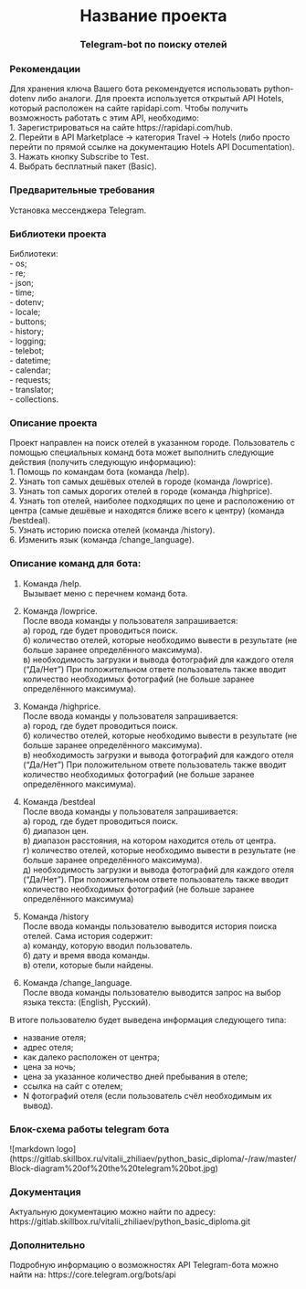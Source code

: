 <h1 align="center">Название проекта</h1>
<h3 align="center">Telegram-bot по поиску отелей</h3>

<h3 align="">Рекомендации</h3>
Для хранения ключа Вашего бота рекомендуется использовать python-dotenv либо аналоги.
Для проекта используется открытый API Hotels, который расположен на сайте rapidapi.com. Чтобы получить возможность работать с этим API, необходимо:<br/>
1. Зарегистрироваться на сайте https://rapidapi.com/hub.<br/>
2. Перейти в API Marketplace → категория Travel → Hotels (либо просто перейти по
прямой ссылке на документацию Hotels API Documentation).<br/>
3. Нажать кнопку Subscribe to Test.<br/>
4. Выбрать бесплатный пакет (Basic).

<h3 align="">Предварительные требования</h3>
Установка мессенджера Telegram. 

<h3 align="">Библиотеки проекта</h3>
Библиотеки:<br/>
- os;<br/>
- re;<br/>
- json;<br/>
- time;<br/>
- dotenv;<br/>
- locale;<br/>
- buttons;<br/>
- history;<br/>
- logging;<br/>
- telebot;<br/>
- datetime;<br/>
- calendar;<br/>
- requests;<br/>
- translator;<br/>
- collections.

<h3 align="">Описание проекта</h3>
Проект направлен на поиск отелей в указанном городе.
Пользователь с помощью специальных команд бота может выполнить следующие
действия (получить следующую информацию):<br/>
1. Помощь по командам бота (команда /help).<br/>
2. Узнать топ самых дешёвых отелей в городе (команда /lowprice).<br/>
3. Узнать топ самых дорогих отелей в городе (команда /highprice).<br/>
4. Узнать топ отелей, наиболее подходящих по цене и расположению от центра
   (самые дешёвые и находятся ближе всего к центру) (команда /bestdeal).<br/>
5. Узнать историю поиска отелей (команда /history).<br/>
6. Изменить язык (команда /change_language).

<h3 align="">Описание команд для бота:</h3>


1. Команда /help.<br/>
Вызывает меню с перечнем команд бота.


2. Команда /lowprice.<br/>
После ввода команды у пользователя запрашивается:<br/>
a) город, где будет проводиться поиск.<br/>
б) количество отелей, которые необходимо вывести в результате (не больше
заранее определённого максимума).<br/>
в) необходимость загрузки и вывода фотографий для каждого отеля (“Да/Нет”)
При положительном ответе пользователь также вводит количество
необходимых фотографий (не больше заранее определённого
максимума).


3. Команда /highprice.<br/>
После ввода команды у пользователя запрашивается:<br/>
а) город, где будет проводиться поиск.<br/>
б) количество отелей, которые необходимо вывести в результате (не больше
заранее определённого максимума).<br/>
в) необходимость загрузки и вывода фотографий для каждого отеля (“Да/Нет”)
При положительном ответе пользователь также вводит количество
необходимых фотографий (не больше заранее определённого
максимума).


4. Команда /bestdeal<br/>
После ввода команды у пользователя запрашивается:<br/>
а) город, где будет проводиться поиск.<br/>
б) диапазон цен.<br/>
в) диапазон расстояния, на котором находится отель от центра.<br/>
г) количество отелей, которые необходимо вывести в результате (не больше
заранее определённого максимума).<br/>
д) необходимость загрузки и вывода фотографий для каждого отеля (“Да/Нет”). 
При положительном ответе пользователь также вводит количество
необходимых фотографий (не больше заранее определённого
максимума)


5. Команда /history<br/>
После ввода команды пользователю выводится история поиска отелей. Сама история
содержит:<br/>
а) команду, которую вводил пользователь.<br/>
б) дату и время ввода команды.<br/>
в) отели, которые были найдены.


6. Команда /change_language.<br/>
После ввода команды пользователю выводится запрос на выбор языка текста: 
(English, Русский).

В итоге пользователю будет выведена информация следующего типа:
- название отеля;
- адрес отеля;
- как далеко расположен от центра;
- цена за ночь;
- цена за указанное количество дней пребывания в отеле;
- ссылка на сайт с отелем;
- N фотографий отеля (если пользователь счёл необходимым их вывод).


<h3 align="">Блок-схема работы telegram бота</h3>
![markdown logo](https://gitlab.skillbox.ru/vitalii_zhiliaev/python_basic_diploma/-/raw/master/Block-diagram%20of%20the%20telegram%20bot.jpg)

<h3 align="">Документация</h3>
Актуальную документацию можно найти по адресу: https://gitlab.skillbox.ru/vitalii_zhiliaev/python_basic_diploma.git

<h3 align="">Дополнительно</h3>
Подробную информацию о возможностях API Telegram-бота можно найти на: https://core.telegram.org/bots/api
